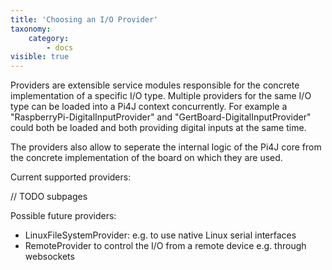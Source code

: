 ```yaml
---
title: 'Choosing an I/O Provider'
taxonomy:
    category:
        - docs
visible: true
---
```


Providers are extensible service modules responsible for the concrete implementation of a specific I/O type. Multiple providers for the same I/O type can be loaded into a Pi4J context concurrently. For example a "RaspberryPi-DigitalInputProvider" and "GertBoard-DigitalInputProvider" could both be loaded and both providing digital inputs at the same time.

The providers also allow to seperate the internal logic of the Pi4J core from the concrete implementation of the board on which they are used.

Current supported providers:

// TODO subpages

Possible future providers:
<ul>
    <li>LinuxFileSystemProvider: e.g. to use native Linux serial interfaces</li>
    <li>RemoteProvider to control the I/O from a remote device e.g. through websockets</li>
</ul>